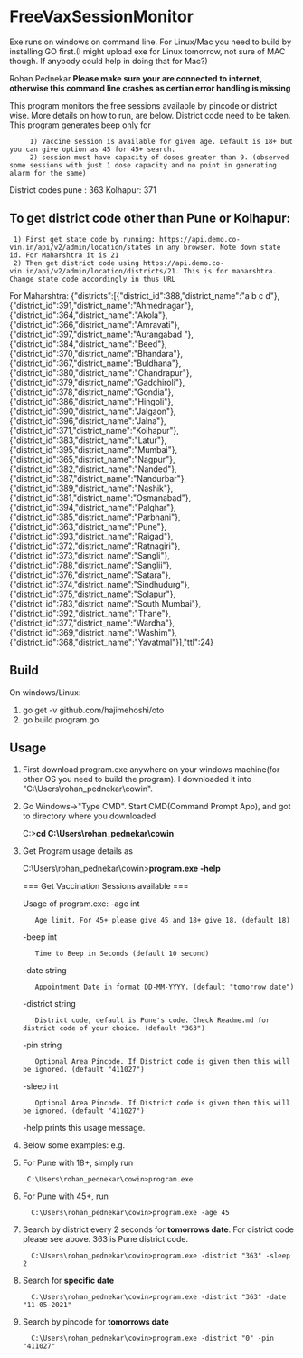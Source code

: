 # FreeVaxSessionMonitor
Exe runs on windows on command line. For Linux/Mac you need to build by installing GO first.(I might upload exe for Linux tomorrow, not sure of MAC though. If anybody could help in doing that for Mac?)

Rohan Pednekar
**Please make sure your are connected to internet, otherwise this command line crashes as certian error handling is missing**

This program monitors the free sessions available by pincode or district wise. More details on how to run, are below. District code need to be taken. This program generates beep only for

         1) Vaccine session is available for given age. Default is 18+ but you can give option as 45 for 45+ search.
         2) session must have capacity of doses greater than 9. (observed some sessions with just 1 dose capacity and no point in generating alarm for the same)

District codes
pune : 363
Kolhapur: 371

## To get district code other than Pune or Kolhapur:
     1) First get state code by running: https://api.demo.co-vin.in/api/v2/admin/location/states in any browser. Note down state id. For Maharshtra it is 21
     2) Then get district code using https://api.demo.co-vin.in/api/v2/admin/location/districts/21. This is for maharshtra. Change state code accordingly in thus URL

For Maharshtra:
{"districts":[{"district_id":388,"district_name":"a b c d"},{"district_id":391,"district_name":"Ahmednagar"},{"district_id":364,"district_name":"Akola"},{"district_id":366,"district_name":"Amravati"},{"district_id":397,"district_name":"Aurangabad "},{"district_id":384,"district_name":"Beed"},{"district_id":370,"district_name":"Bhandara"},{"district_id":367,"district_name":"Buldhana"},{"district_id":380,"district_name":"Chandrapur"},{"district_id":379,"district_name":"Gadchiroli"},{"district_id":378,"district_name":"Gondia"},{"district_id":386,"district_name":"Hingoli"},{"district_id":390,"district_name":"Jalgaon"},{"district_id":396,"district_name":"Jalna"},{"district_id":371,"district_name":"Kolhapur"},{"district_id":383,"district_name":"Latur"},{"district_id":395,"district_name":"Mumbai"},{"district_id":365,"district_name":"Nagpur"},{"district_id":382,"district_name":"Nanded"},{"district_id":387,"district_name":"Nandurbar"},{"district_id":389,"district_name":"Nashik"},{"district_id":381,"district_name":"Osmanabad"},{"district_id":394,"district_name":"Palghar"},{"district_id":385,"district_name":"Parbhani"},{"district_id":363,"district_name":"Pune"},{"district_id":393,"district_name":"Raigad"},{"district_id":372,"district_name":"Ratnagiri"},{"district_id":373,"district_name":"Sangli"},{"district_id":788,"district_name":"Sanglii"},{"district_id":376,"district_name":"Satara"},{"district_id":374,"district_name":"Sindhudurg"},{"district_id":375,"district_name":"Solapur"},{"district_id":783,"district_name":"South Mumbai"},{"district_id":392,"district_name":"Thane"},{"district_id":377,"district_name":"Wardha"},{"district_id":369,"district_name":"Washim"},{"district_id":368,"district_name":"Yavatmal"}],"ttl":24}


## Build
On windows/Linux:
1) go get -v github.com/hajimehoshi/oto
2) go build program.go

## Usage
1) First download program.exe anywhere on your windows machine(for other OS you need to build the program). I downloaded it into "C:\Users\rohan_pednekar\cowin".
2) Go Windows->"Type CMD". Start CMD(Command Prompt App), and got to directory where you downloaded

     C:>**cd C:\Users\rohan_pednekar\cowin**
3) Get Program usage details as

     C:\Users\rohan_pednekar\cowin>**program.exe -help**
     
     === Get Vaccination Sessions available ===
     
     Usage of program.exe:
     -age int
     
          Age limit, For 45+ please give 45 and 18+ give 18. (default 18)
        
     -beep int
     
          Time to Beep in Seconds (default 10 second)
          
     -date string
     
          Appointment Date in format DD-MM-YYYY. (default "tomorrow date")
          
     -district string
     
          District code, default is Pune's code. Check Readme.md for district code of your choice. (default "363")
          
     -pin string
     
          Optional Area Pincode. If District code is given then this will be ignored. (default "411027")
          
     -sleep int
     
          Optional Area Pincode. If District code is given then this will be ignored. (default "411027")
          

    -help prints this usage message.
4) Below some examples:
e.g. 
         
1) For Pune with 18+, simply run


        C:\Users\rohan_pednekar\cowin>program.exe
          
          
2) For Pune with 45+, run
     

         C:\Users\rohan_pednekar\cowin>program.exe -age 45
         
          
3) Search by district every 2 seconds for **tomorrows date**. For district code please see above. 363 is Pune district code.
     
 
         C:\Users\rohan_pednekar\cowin>program.exe -district "363" -sleep 2
          
  
4) Search for **specific date**
     

         C:\Users\rohan_pednekar\cowin>program.exe -district "363" -date "11-05-2021"
          
  
5) Search by pincode for **tomorrows date**
     

         C:\Users\rohan_pednekar\cowin>program.exe -district "0" -pin "411027"
   
  
  
  


